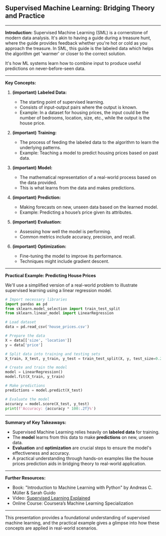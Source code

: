 ## Supervised Machine Learning: Bridging Theory and Practice

---

**Introduction:**
Supervised Machine Learning (SML) is a cornerstone of modern data analysis. It's akin to having a guide during a treasure hunt, where the guide provides feedback whether you're hot or cold as you approach the treasure. In SML, this guide is the labeled data which helps the algorithm get 'warmer' or closer to the correct solution.

It's how ML systems learn how to combine input to produce useful predictions on never-before-seen data.

---

**Key Concepts:**

1. **(important)** **Labeled Data:**
    - The starting point of supervised learning.
    - Consists of input-output pairs where the output is known.
    - Example: In a dataset for housing prices, the input could be the number of bedrooms, location, size, etc., while the output is the house price.

2. **(important)** **Training:**
    - The process of feeding the labeled data to the algorithm to learn the underlying patterns.
    - Example: Teaching a model to predict housing prices based on past data.

3. **(important)** **Model:**
    - The mathematical representation of a real-world process based on the data provided.
    - This is what learns from the data and makes predictions.

4. **(important)** **Prediction:**
    - Making forecasts on new, unseen data based on the learned model.
    - Example: Predicting a house’s price given its attributes.

5. **(important)** **Evaluation:**
    - Assessing how well the model is performing.
    - Common metrics include accuracy, precision, and recall.

6. **(important)** **Optimization:**
    - Fine-tuning the model to improve its performance.
    - Techniques might include gradient descent.

---

**Practical Example: Predicting House Prices**

We'll use a simplified version of a real-world problem to illustrate supervised learning using a linear regression model.

```python
# Import necessary libraries
import pandas as pd
from sklearn.model_selection import train_test_split
from sklearn.linear_model import LinearRegression

# Load dataset
data = pd.read_csv('house_prices.csv')

# Prepare the data
X = data[['size', 'location']]
y = data['price']

# Split data into training and testing sets
X_train, X_test, y_train, y_test = train_test_split(X, y, test_size=0.2, random_state=42)

# Create and train the model
model = LinearRegression()
model.fit(X_train, y_train)

# Make predictions
predictions = model.predict(X_test)

# Evaluate the model
accuracy = model.score(X_test, y_test)
print(f'Accuracy: {accuracy * 100:.2f}%')
```

---

**Summary of Key Takeaways:**

- Supervised Machine Learning relies heavily on **labeled data** for training.
- The **model** learns from this data to make **predictions** on new, unseen data.
- **Evaluation** and **optimization** are crucial steps to ensure the model's effectiveness and accuracy.
- A practical understanding through hands-on examples like the house prices prediction aids in bridging theory to real-world application.

---

**Further Resources:**

- Book: "Introduction to Machine Learning with Python" by Andreas C. Müller & Sarah Guido
- Video: [Supervised Learning Explained](https://www.youtube.com/watch?v=JcI5Vnw0b2c)
- Online Course: Coursera’s Machine Learning Specialization

---

This presentation provides a foundational understanding of supervised machine learning, and the practical example gives a glimpse into how these concepts are applied in real-world scenarios.
